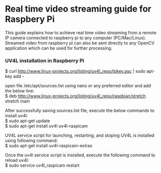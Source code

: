 # Real time video streaming guide for Raspbery Pi
This guide explains how to achieve real time video streaming from a remote IP camera connected to raspberry pi to any computer (PC/Mac/Linux). 
Streamed video from raspberry pi can also be sent directly to any OpenCV application which can be used for further processing.

### UV4L installation in Raspberry Pi

$ curl http://www.linux-projects.org/listing/uv4l_repo/lpkey.asc | sudo apt-key add -

open file /etc/apt/sources.list using nano or any preferred editor and add the below line: <br>
$ deb http://www.linux-projects.org/listing/uv4l_repo/raspbian/stretch stretch main <br>

After successfully saving sources.list file, execute the below commands to install uv4l: <br>
$ sudo apt-get update <br>
$ sudo apt-get install uv4l uv4l-raspicam

UV4L service script for launching, restarting, and stoping UV4L is installed using following command: <br>
$ sudo apt-get install uv4l-raspicam-extras <br>

Once the uv4l service script is installed, execute the following command to reload uv4l:<br>
$ sudo service uv4l_raspicam restart
